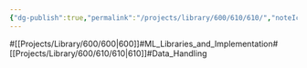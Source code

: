 ```yaml
---
{"dg-publish":true,"permalink":"/projects/library/600/610/610/","noteIcon":"0","created":"2024-01-24T15:24:09.127+09:00","updated":"2024-04-05T18:29:07.322+09:00"}
---
```


#[[Projects/Library/600/600\|600]]#ML_Libraries_and_Implementation#[[Projects/Library/600/610/610\|610]]#Data_Handling



